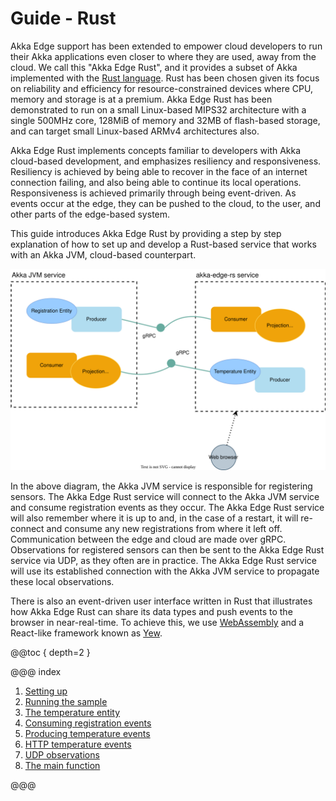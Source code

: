 # Guide - Rust

Akka Edge support has been extended to empower cloud developers to run their Akka applications even closer to where they are
used, away from the cloud. We call this 
"Akka Edge Rust", and it provides a subset of Akka implemented with the [Rust language](https://www.rust-lang.org/).
Rust has been chosen given its focus on reliability and efficiency for resource-constrained devices where CPU, memory and storage is at a premium.
Akka Edge Rust has been demonstrated to run on a small Linux-based MIPS32 architecture with a single 500MHz core, 128MiB of memory and 32MB of 
flash-based storage, and can target small Linux-based ARMv4 architectures also.

Akka Edge Rust implements concepts familiar to developers with Akka cloud-based development, and emphasizes 
resiliency and responsiveness. Resiliency is achieved by being able to recover in the face of  an internet connection failing, and also being able to continue its local operations. Responsiveness is achieved primarily through being event-driven. As events occur at the edge, they can be pushed to the cloud, to the user, and other parts of the edge-based system.

This guide introduces Akka Edge Rust by providing a step by step explanation of how to set up and develop a Rust-based service 
that works with an Akka JVM, cloud-based counterpart.

![Overview of Akka Edge Rust with the JVM](images/akka-edge-rs-overview.svg)

In the above diagram, the Akka JVM service is responsible for registering sensors. The
Akka Edge Rust service will connect to the Akka JVM service and consume registration events as they occur. The Akka Edge Rust
service will also remember where it is up to and, in the case of a restart, it will re-connect and consume
any new registrations from where it left off. Communication between the edge and cloud are made over gRPC.
Observations for registered sensors can then be sent to the Akka Edge Rust service via UDP, as
they often are in practice.
The Akka Edge Rust service will use its established connection with the Akka JVM service to propagate these local observations.

There is also an event-driven user interface written in Rust that illustrates
how Akka Edge Rust can share its data types and push events to the browser in near-real-time. To achieve this, we use [WebAssembly](https://webassembly.org/) and
a React-like framework known as [Yew](https://yew.rs/).

@@toc { depth=2 }

@@@ index

1. [Setting up](guide-rs/1-setup.md)
2. [Running the sample](guide-rs/2-running.md)
3. [The temperature entity](guide-rs/3-temperature-entity.md)
4. [Consuming registration events](guide-rs/4-registration-projection.md)
5. [Producing temperature events](guide-rs/5-temperature-production.md)
6. [HTTP temperature events](guide-rs/6-temperature-production-http.md)
7. [UDP observations](guide-rs/7-udp-consumption.md)
8. [The main function](guide-rs/8-main.md)

@@@

